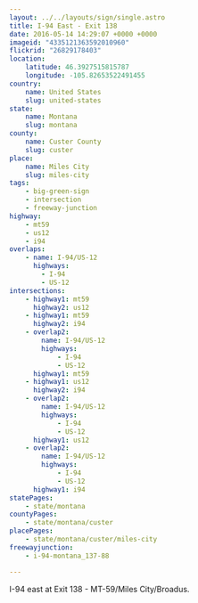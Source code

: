 ```yaml
---
layout: ../../layouts/sign/single.astro
title: I-94 East - Exit 138
date: 2016-05-14 14:29:07 +0000 +0000
imageid: "4335121363592010960"
flickrid: "26829178403"
location:
    latitude: 46.3927515815787
    longitude: -105.82653522491455
country:
    name: United States
    slug: united-states
state:
    name: Montana
    slug: montana
county:
    name: Custer County
    slug: custer
place:
    name: Miles City
    slug: miles-city
tags:
    - big-green-sign
    - intersection
    - freeway-junction
highway:
    - mt59
    - us12
    - i94
overlaps:
    - name: I-94/US-12
      highways:
        - I-94
        - US-12
intersections:
    - highway1: mt59
      highway2: us12
    - highway1: mt59
      highway2: i94
    - overlap2:
        name: I-94/US-12
        highways:
            - I-94
            - US-12
      highway1: mt59
    - highway1: us12
      highway2: i94
    - overlap2:
        name: I-94/US-12
        highways:
            - I-94
            - US-12
      highway1: us12
    - overlap2:
        name: I-94/US-12
        highways:
            - I-94
            - US-12
      highway1: i94
statePages:
    - state/montana
countyPages:
    - state/montana/custer
placePages:
    - state/montana/custer/miles-city
freewayjunction:
    - i-94-montana_137-88

---
```

I-94 east at Exit 138 - MT-59/Miles City/Broadus.